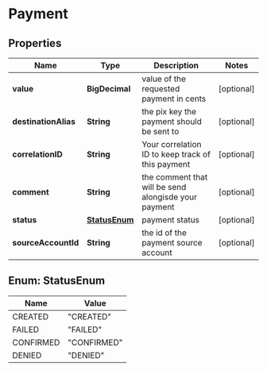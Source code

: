 

# Payment


## Properties

| Name | Type | Description | Notes |
|------------ | ------------- | ------------- | -------------|
|**value** | **BigDecimal** | value of the requested payment in cents |  [optional] |
|**destinationAlias** | **String** | the pix key the payment should be sent to |  [optional] |
|**correlationID** | **String** | Your correlation ID to keep track of this payment |  [optional] |
|**comment** | **String** | the comment that will be send alongisde your payment |  [optional] |
|**status** | [**StatusEnum**](#StatusEnum) | payment status |  [optional] |
|**sourceAccountId** | **String** | the id of the payment source account |  [optional] |



## Enum: StatusEnum

| Name | Value |
|---- | -----|
| CREATED | &quot;CREATED&quot; |
| FAILED | &quot;FAILED&quot; |
| CONFIRMED | &quot;CONFIRMED&quot; |
| DENIED | &quot;DENIED&quot; |




